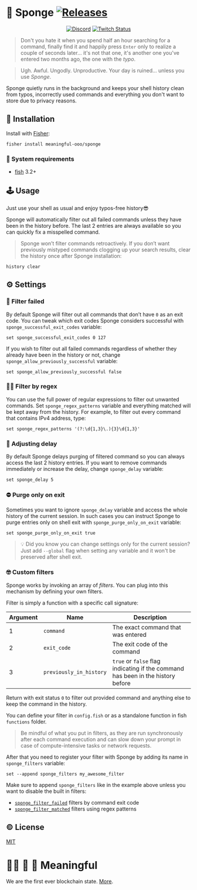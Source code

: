 # 🧽 Sponge [![Releases](https://img.shields.io/github/release/meaningful-ooo/sponge.svg?label=&color=%23ffffff)](https://github.com/meaningful-ooo/sponge/releases/latest)

<div align="center">

[![Discord](https://img.shields.io/discord/776090526410604564?color=%235866f2&label=%20&logo=discord&logoColor=%23ffffff)](https://discord.gg/KEc2MMV3T9) [![Twitch Status](https://img.shields.io/twitch/status/borisovdev?color=%239146ff&label=%20&logo=twitch&logoColor=%23ffffff)](https://twitch.tv/borisovdev)

</div>

> Don't you hate it when you spend half an hour searching for a command, finally find it and happily press `Enter` only to realize a couple of seconds later... it's not that one, it's another one you've entered two months ago, the one with the _typo_.

> Ugh. Awful. Ungodly. Unproductive. Your day is ruined… unless you use _Sponge_.

Sponge quietly runs in the background and keeps your shell history clean from typos, incorrectly used commands and everything you don't want to store due to privacy reasons.

## 💾 Installation

Install with [Fisher](https://github.com/jorgebucaran/fisher):

```fish
fisher install meaningful-ooo/sponge
```

### 🤖 System requirements

- [fish](http://fishshell.com) 3.2+

## 🕹️ Usage

Just use your shell as usual and enjoy typos-free history😎

Sponge will automatically filter out all failed commands unless they have been in the history before. The last 2 entries are always available so you can quickly fix a misspelled command.

> Sponge won’t filter commands retroactively. If you don’t want previously mistyped commands clogging up your search results, clear the history once after Sponge installation:

```fish
history clear
```

## ⚙️ Settings

### 💩 Filter failed

By default Sponge will filter out all commands that don’t have `0` as an exit code. You can tweak which exit codes Sponge considers successful with `sponge_successful_exit_codes` variable:

```fish
set sponge_successful_exit_codes 0 127
```

If you wish to filter out all failed commands regardless of whether they already have been in the history or not, change `sponge_allow_previously_successful` variable:

```fish
set sponge_allow_previously_successful false
```

### 🕵🏻 Filter by regex

You can use the full power of regular expressions to filter out unwanted commands. Set `sponge_regex_patterns` variable and everything matched will be kept away from the history. For example, to filter out every command that contains IPv4 address, type:

```fish
set sponge_regex_patterns '(?:\d{1,3}\.){3}\d{1,3}'
```

### 🦥 Adjusting delay

By default Sponge delays purging of filtered command so you can always access the last 2 history entries. If you want to remove commands immediately or increase the delay, change `sponge_delay` variable:

```fish
set sponge_delay 5
```

### ⛔ Purge only on exit

Sometimes you want to ignore `sponge_delay` variable and access the whole history of the current session. In such cases you can instruct Sponge to purge entries only on shell exit with `sponge_purge_only_on_exit` variable:

```fish
set sponge_purge_only_on_exit true
```

> 💡 Did you know you can change settings only for the current session? Just add `--global` flag when setting any variable and it won't be preserved after shell exit.

### 🤓 Custom filters

Sponge works by invoking an array of _filters_. You can plug into this mechanism by defining your own filters.

Filter is simply a function with a specific call signature:

| **Argument** | **Name**                | **Description**                                                                 |
| ------------ | ----------------------- | ------------------------------------------------------------------------------- |
| 1            | `command`               | The exact command that was entered                                              |
| 2            | `exit_code`             | The exit code of the command                                                    |
| 3            | `previously_in_history` | `true` or `false` flag indicating if the command has been in the history before |

Return with exit status `0` to filter out provided command and anything else to keep the command in the history.

You can define your filter in `config.fish` or as a standalone function in fish `functions` folder.

> Be mindful of what you put in filters, as they are run synchronously after each command execution and can slow down your prompt in case of compute-intensive tasks or network requests.

After that you need to register your filter with Sponge by adding its name in `sponge_filters` variable:

```fish
set --append sponge_filters my_awesome_filter
```

Make sure to append `sponge_filters` like in the example above unless you want to disable the built in filters:

- [`sponge_filter_failed`](https://github.com/meaningful-ooo/sponge/blob/main/functions/sponge_filter_failed.fish) filters by command exit code
- [`sponge_filter_matched`](https://github.com/meaningful-ooo/sponge/blob/main/functions/sponge_filter_matched.fish) filters using regex patterns

## ©️ License

[MIT](LICENSE)

# 🏴‍☠️ 🏰 💎 Meaningful

We are the first ever blockchain state. [More](https://meaningful.ooo).
